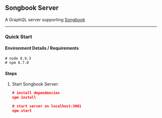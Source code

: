 ## Songbook Server
A GraphQL server supporting [Songbook](https://github.com/fergusfrl/Songbook_Typescript)

<hr>

### Quick Start

#### Environment Details / Requirements
```
# node 8.9.3
# npm 6.7.0
```

#### Steps
1. Start Songbook Server:
    ```json
    # install dependencies
    npm install

    # start server on localhost:3001
    npm start
    ```
